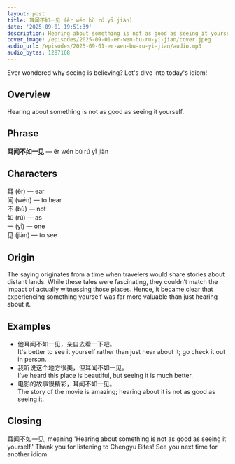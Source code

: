 ```yaml
---
layout: post
title: 耳闻不如一见 (ěr wén bù rú yī jiàn)
date: '2025-09-01 19:51:39'
description: Hearing about something is not as good as seeing it yourself.
cover_image: /episodes/2025-09-01-er-wen-bu-ru-yi-jian/cover.jpeg
audio_url: /episodes/2025-09-01-er-wen-bu-ru-yi-jian/audio.mp3
audio_bytes: 1287168
---
```


Ever wondered why seeing is believing? Let's dive into today's idiom!

## Overview
Hearing about something is not as good as seeing it yourself.

## Phrase
**耳闻不如一见** — ěr wén bù rú yī jiàn
## Characters


耳 (ěr) — ear  
闻 (wén) — to hear  
不 (bù) — not  
如 (rú) — as  
一 (yī) — one  
见 (jiàn) — to see


## Origin
The saying originates from a time when travelers would share stories about distant lands. While these tales were fascinating, they couldn’t match the impact of actually witnessing those places. Hence, it became clear that experiencing something yourself was far more valuable than just hearing about it.

## Examples
- 他耳闻不如一见，亲自去看一下吧。<br>It's better to see it yourself rather than just hear about it; go check it out in person.
- 我听说这个地方很美，但耳闻不如一见。<br>I've heard this place is beautiful, but seeing it is much better.
- 电影的故事很精彩，耳闻不如一见。<br>The story of the movie is amazing; hearing about it is not as good as seeing it.

## Closing
耳闻不如一见, meaning 'Hearing about something is not as good as seeing it yourself.' Thank you for listening to Chengyu Bites! See you next time for another idiom.
